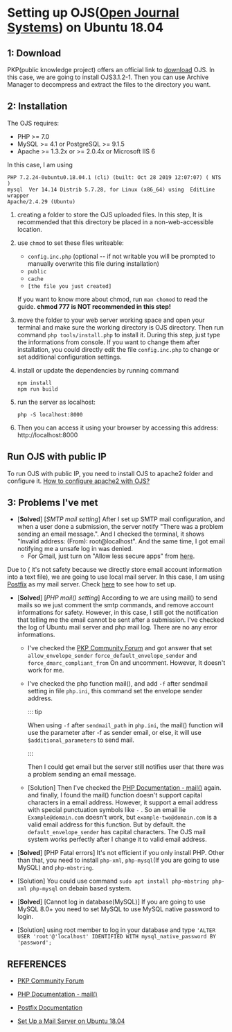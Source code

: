 # Setting up OJS([Open Journal Systems]([https://pkp.sfu.ca/ojs/])) on Ubuntu 18.04





## 1: Download

PKP(public knowledge project) offers an official link to [download](https://pkp.sfu.ca/ojs/ojs_download/) OJS. In this case, we are going to install OJS3.1.2-1. Then you can use Archive Manager to decompress and extract the files to the directory you want. 



## 2: Installation 



The OJS requires:

* PHP >= 7.0
* MySQL >= 4.1 or PostgreSQL >= 9.1.5
* Apache >= 1.3.2x or >= 2.0.4x or Microsoft IIS 6

In this case, I am using 

```shell
PHP 7.2.24-0ubuntu0.18.04.1 (cli) (built: Oct 28 2019 12:07:07) ( NTS )
mysql  Ver 14.14 Distrib 5.7.28, for Linux (x86_64) using  EditLine wrapper
Apache/2.4.29 (Ubuntu)
```

1. creating a folder to store the OJS uploaded files. In this step, It is recommended that this directory be placed in a non-web-accessible location.

2. use `chmod` to set these files writeable:

   - `config.inc.php` (optional -- if not writable you will be prompted
     to manually overwrite this file during installation)
   - `public`
   - `cache`
   - `[the file you just created]`

   If you want to know more about chmod, run `man chomod` to read the guide. **chmod 777 is NOT recommended in this step!** 

3. move the folder to your web server working space and open your terminal and make sure the working directory is OJS directory. Then run command `php tools/install.php` to install it. During this step, just type the informations from console. If you want to change them after installation, you could directly edit the file `config.inc.php` to change or set additional configuration settings. 

4. install or update the dependencies by running command

    ```shell
   npm install
   npm run build
    ```

5. run the server as localhost:

   `php -S localhost:8000  `

6. Then you can access it using your browser by accessing this address: http://localhost:8000

## Run OJS with public IP
To run OJS with public IP, you need to install OJS to apache2 folder and configure it. [How to configure apache2 with OJS?]()

## 3: Problems I've met



- [**Solved**] [*SMTP mail setting*] After I set up SMTP mail configuration, and when a user done a submission, the server notify "There was a problem sending an email message.". And I checked the terminal, it shows "Invalid address:  (From): root@localhost". And the same time, I got email notifying me  a unsafe log in was denied. 
  - For Gmail, just turn on "Allow less secure apps" from [here](https://myaccount.google.com/security#activity).

Due to ( it's not safety because we directly store email account information into a text file), we are going to use local mail server. In this case, I am using [Postfix](http://www.postfix.org/) as my mail server. Check [here]() to see how to set up. 

- [**Solved**] [*PHP mail() setting*] According to we are using mail() to send mails so we just comment the smtp commands, and remove account informations for safety. However, in this case, I still got the notification that telling me the email cannot be sent after a submission. I've checked the log of Ubuntu mail server and php mail log. There are no any error informations. 

  - I've checked the [PKP Community Forum](https://forum.pkp.sfu.ca) and got answer that set `allow_envelope_sender` `force_default_envelope_sender` and  `force_dmarc_compliant_from` On and uncomment. However, It doesn't work for me. 

  - I've checked the php function mail(), and add `-f` after sendmail setting in file `php.ini`, this command set the envelope sender address.  

    ::: tip

    When using `-f` after `sendmail_path` in `php.ini`, the mail() function will use the parameter after -f as sender email, or else, it will use `$additional_parameters` to send mail.

    :::

    Then I could get email but the server still notifies user that there was a problem sending an email message. 

  - [Solution] Then I've checked the [PHP Documentation - mail()](https://www.php.net/manual/en/function.mail.php) again. and finally, I found the mail() function doesn't support capital  characters in a email address. However, it support a email address with special punctuation symbols like `-` . So an email lie `Example@domain.com` doesn't work, but `example-two@domain.com` is a valid email address for this function.  But by default. the `default_envelope_sender` has capital characters. The OJS mail system works perfectly after I change it to valid email address. 

- [**Solved**] [PHP Fatal errors] It's not efficient if you only install PHP. Other than that, you need to install `php-xml`, `php-mysql`(If you are going to use MySQL) and `php-mbstring`. 
- [Solution] You could use command `sudo apt install php-mbstring php-xml php-mysql` on debain based system. 

- [**Solved**] [Cannot log in database(MySQL)] If you are going to use MySQL 8.0+ you need to set MySQL to use MySQL native password to login.
- [Solution] using root member to log in your database and type `'ALTER USER 'root'@'localhost' IDENTIFIED WITH mysql_native_password BY 'password';`

## REFERENCES

- [PKP Community Forum](https://forum.pkp.sfu.ca)

- [PHP Documentation - mail()](https://www.php.net/manual/en/function.mail.php)
- [Postfix Documentation](http://www.postfix.org/documentation.html)

- [Set Up a Mail Server on Ubuntu 18.04](https://www.hostinger.com/tutorials/how-to-install-and-setup-mail-server-on-ubuntu/)



